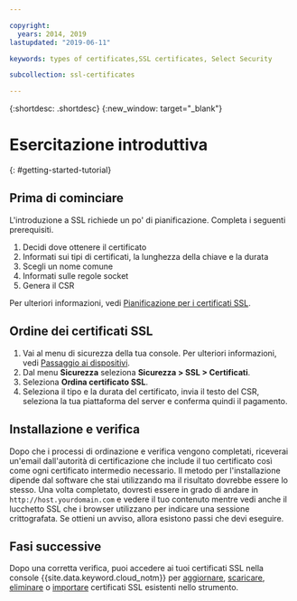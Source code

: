 ```yaml
---

copyright:
  years: 2014, 2019
lastupdated: "2019-06-11"

keywords: types of certificates,SSL certificates, Select Security

subcollection: ssl-certificates

---
```


{:shortdesc: .shortdesc}
{:new_window: target="_blank"}

# Esercitazione introduttiva
{: #getting-started-tutorial}

## Prima di cominciare

L'introduzione a SSL richiede un po' di pianificazione. Completa i seguenti prerequisiti.

1. Decidi dove ottenere il certificato
2. Informati sui tipi di certificati, la lunghezza della chiave e la durata
3. Scegli un nome comune
4. Informati sulle regole socket
5. Genera il CSR

Per ulteriori informazioni, vedi [Pianificazione per i certificati SSL](/docs/infrastructure/ssl-certificates?topic=ssl-certificates-planning-for-ssl#planning-for-ssl).

## Ordine dei certificati SSL

1. Vai al menu di sicurezza della tua console. Per ulteriori informazioni, vedi [Passaggio ai dispositivi](/docs/infrastructure/ssl-certificates?topic=virtual-servers-navigating-devices).
2. Dal menu **Sicurezza** seleziona **Sicurezza > SSL > Certificati**.
3. Seleziona **Ordina certificato SSL**.
3. Seleziona il tipo e la durata del certificato, invia il testo del CSR, seleziona la tua piattaforma del server e conferma quindi il pagamento.

## Installazione e verifica
Dopo che i processi di ordinazione e verifica vengono completati, riceverai un'email dall'autorità di certificazione che include il tuo certificato così come ogni certificato intermedio necessario. Il metodo per l'installazione dipende dal software che stai utilizzando ma il risultato dovrebbe essere lo stesso. Una volta completato, dovresti essere in grado di andare in `http://host.yourdomain.com` e vedere il tuo contenuto mentre vedi anche il lucchetto SSL che i browser utilizzano per indicare una sessione crittografata. Se ottieni un avviso, allora esistono passi che devi eseguire.

## Fasi successive

Dopo una corretta verifica, puoi accedere ai tuoi certificati SSL nella console {{site.data.keyword.cloud_notm}} per [aggiornare](/docs/infrastructure/ssl-certificates?topic=ssl-certificates-viewing-and-updating-ssl-certificates#viewing-and-updating-ssl-certificates), [scaricare](/docs/infrastructure/ssl-certificates?topic=ssl-certificates-downloading-ssl-certificate-details#downloading-ssl-certificate-details), [eliminare](/docs/infrastructure/ssl-certificates?topic=ssl-certificates-deleting-ssl-certificates#deleting-ssl-certificates) o [importare](/docs/infrastructure/ssl-certificates?topic=ssl-certificates-importing-ssl-certificates#importing-ssl-certificates) certificati SSL esistenti nello strumento.
